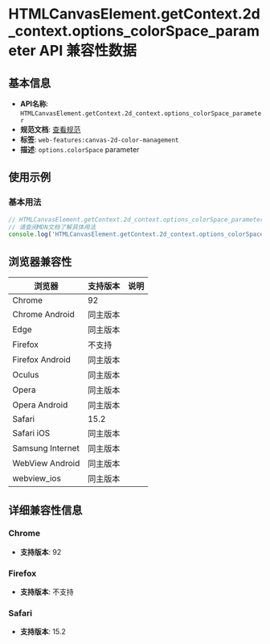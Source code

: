 # HTMLCanvasElement.getContext.2d_context.options_colorSpace_parameter API 兼容性数据

## 基本信息

- **API名称**: `HTMLCanvasElement.getContext.2d_context.options_colorSpace_parameter`
- **规范文档**: [查看规范](https://html.spec.whatwg.org/multipage/canvas.html#dom-canvasrenderingcontext2dsettings-colorspace)
- **标签**: `web-features:canvas-2d-color-management`
- **描述**: `options.colorSpace` parameter

## 使用示例

### 基本用法

```javascript
// HTMLCanvasElement.getContext.2d_context.options_colorSpace_parameter 使用示例
// 请查阅MDN文档了解具体用法
console.log('HTMLCanvasElement.getContext.2d_context.options_colorSpace_parameter API');
```

## 浏览器兼容性

| 浏览器 | 支持版本 | 说明 |
|--------|----------|------|
| Chrome | 92 |  |
| Chrome Android | 同主版本 |  |
| Edge | 同主版本 |  |
| Firefox | 不支持 |  |
| Firefox Android | 同主版本 |  |
| Oculus | 同主版本 |  |
| Opera | 同主版本 |  |
| Opera Android | 同主版本 |  |
| Safari | 15.2 |  |
| Safari iOS | 同主版本 |  |
| Samsung Internet | 同主版本 |  |
| WebView Android | 同主版本 |  |
| webview_ios | 同主版本 |  |

## 详细兼容性信息

### Chrome

- **支持版本**: 92

### Firefox

- **支持版本**: 不支持

### Safari

- **支持版本**: 15.2

